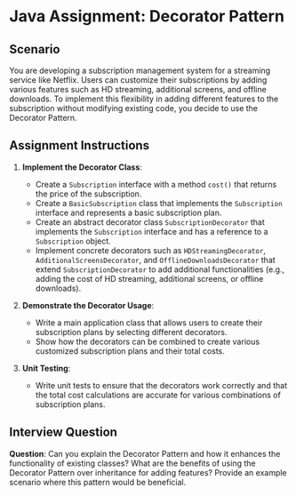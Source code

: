 # Java Assignment: Decorator Pattern

## Scenario
You are developing a subscription management system for a streaming service like Netflix. Users can customize their subscriptions by adding various features such as HD streaming, additional screens, and offline downloads. To implement this flexibility in adding different features to the subscription without modifying existing code, you decide to use the Decorator Pattern.

## Assignment Instructions
1. **Implement the Decorator Class**:
    - Create a `Subscription` interface with a method `cost()` that returns the price of the subscription.
    - Create a `BasicSubscription` class that implements the `Subscription` interface and represents a basic subscription plan.
    - Create an abstract decorator class `SubscriptionDecorator` that implements the `Subscription` interface and has a reference to a `Subscription` object.
    - Implement concrete decorators such as `HDStreamingDecorator`, `AdditionalScreensDecorator`, and `OfflineDownloadsDecorator` that extend `SubscriptionDecorator` to add additional functionalities (e.g., adding the cost of HD streaming, additional screens, or offline downloads).

2. **Demonstrate the Decorator Usage**:
    - Write a main application class that allows users to create their subscription plans by selecting different decorators.
    - Show how the decorators can be combined to create various customized subscription plans and their total costs.

3. **Unit Testing**:
    - Write unit tests to ensure that the decorators work correctly and that the total cost calculations are accurate for various combinations of subscription plans.

## Interview Question
**Question**: Can you explain the Decorator Pattern and how it enhances the functionality of existing classes? What are the benefits of using the Decorator Pattern over inheritance for adding features? Provide an example scenario where this pattern would be beneficial.
